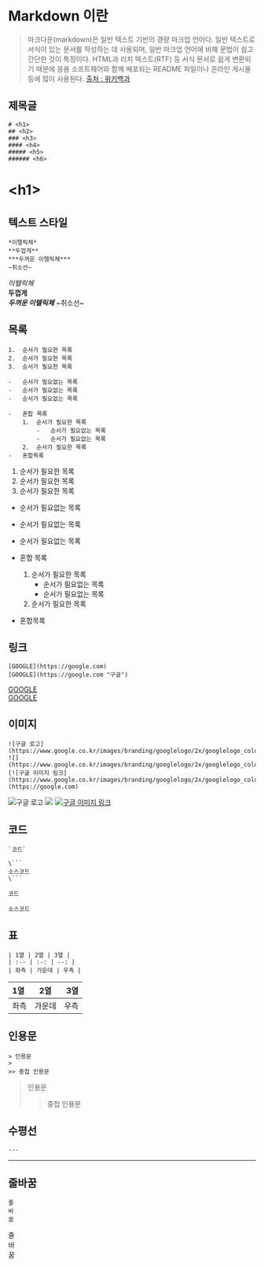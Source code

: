 # Markdown 이란

> 마크다운(markdown)은 일반 텍스트 기반의 경량 마크업 언어다. 
> 일반 텍스트로 서식이 있는 문서를 작성하는 데 사용되며, 일반 마크업 언어에 비해 문법이 쉽고 간단한 것이 특징이다. 
> HTML과 리치 텍스트(RTF) 등 서식 문서로 쉽게 변환되기 때문에 응용 소프트웨어와 함께 배포되는 README 파일이나 온라인 게시물 등에 많이 사용된다.
> [출처 : 위키백과](https://ko.wikipedia.org/wiki/%EB%A7%88%ED%81%AC%EB%8B%A4%EC%9A%B4)


## 제목글
```
# <h1>
## <h2>
### <h3>
#### <h4>
##### <h5>
###### <h6>
```
# \<h1>
## <h2>
### <h3>
#### <h4>
##### <h5>
###### <h6>


## 텍스트 스타일
```
*이텔릭체*  
**두껍게**  
***두꺼운 이텔릭체***
~취소선~
```
*이텔릭체*  
**두껍게**  
***두꺼운 이텔릭체***
~취소선~


## 목록
```
1.  순서가 필요한 목록
2.  순서가 필요한 목록
3.  순서가 필요한 목록

-   순서가 필요없는 목록
-   순서가 필요없는 목록
-   순서가 필요없는 목록

-   혼합 목록
    1.  순서가 필요한 목록
        -   순서가 필요없는 목록
        -   순서가 필요없는 목록
    2.  순서가 필요한 목록
-   혼합목록
```
1.  순서가 필요한 목록
2.  순서가 필요한 목록
3.  순서가 필요한 목록

-   순서가 필요없는 목록
-   순서가 필요없는 목록
-   순서가 필요없는 목록

-   혼합 목록
    1.  순서가 필요한 목록
        -   순서가 필요없는 목록
        -   순서가 필요없는 목록
    2.  순서가 필요한 목록
-   혼합목록


## 링크
```
[GOOGLE](https://google.com)  
[GOOGLE](https://google.com "구글")
```
[GOOGLE](https://google.com)  
[GOOGLE](https://google.com "구글")


## 이미지
```
![구글 로고](https://www.google.co.kr/images/branding/googlelogo/2x/googlelogo_color_160x56dp.png)
![](https://www.google.co.kr/images/branding/googlelogo/2x/googlelogo_color_160x56dp.png)
[![구글 이미지 링크](https://www.google.co.kr/images/branding/googlelogo/2x/googlelogo_color_160x56dp.png)](https://google.com)
```
![구글 로고](https://www.google.co.kr/images/branding/googlelogo/2x/googlelogo_color_160x56dp.png)
![](https://www.google.co.kr/images/branding/googlelogo/2x/googlelogo_color_160x56dp.png)
[![구글 이미지 링크](https://www.google.co.kr/images/branding/googlelogo/2x/googlelogo_color_160x56dp.png)](https://google.com)


## 코드
```
`코드`

\```
소스코드
\```
```
`코드`

```
소스코드
```


## 표
```
| 1열 | 2열 | 3열 |
| :-- | :-: | --: |
| 좌측 | 가운데 | 우측 |
```
| 1열 | 2열 | 3열 |
| :-- | :-: | --: |
| 좌측 | 가운데 | 우측 |


## 인용문
```
> 인용문
> 
>> 중첩 인용문
```
> 인용문
> 
>> 중첩 인용문


## 수평선
```
---
```
---


## 줄바꿈
```
줄  
바  
꿈
```
줄  
바  
꿈
